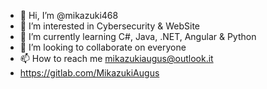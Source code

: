 - 👋 Hi, I’m @mikazuki468
- 👀 I’m interested in Cybersecurity & WebSite
- 🌱 I’m currently learning C#, Java, .NET, Angular & Python
- 💞️ I’m looking to collaborate on everyone
- 📫 How to reach me mikazukiaugus@outlook.it
-  https://gitlab.com/MikazukiAugus
